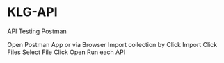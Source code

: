 # KLG-API
API Testing Postman

Open Postman App or via Browser 
Import collection by 
Click Import 
Click Files 
Select File 
Click Open 
Run each API
